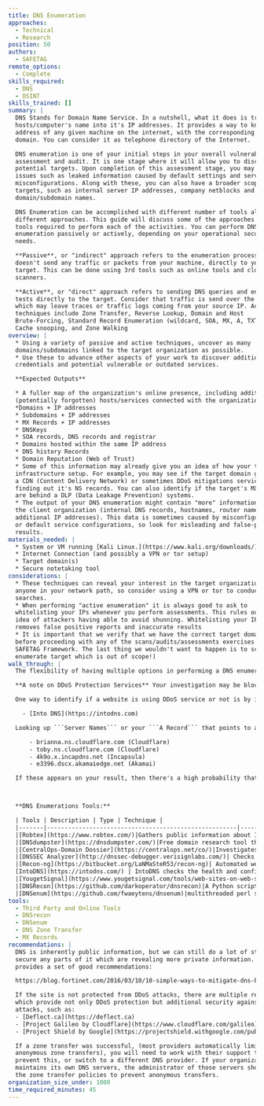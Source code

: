 ```yaml
---
title: DNS Enumeration
approaches:
  - Technical
  - Research
position: 50
authors:
  - SAFETAG
remote_options:
  - Complete
skills_required:
  - DNS
  - OSINT
skills_trained: []
summary: |
  DNS Stands for Domain Name Service. In a nutshell, what it does is translate
  hosts/computer's name into it's IP addresses. It provides a way to know the IP
  address of any given machine on the internet, with the corresponding URL, or
  domain. You can consider it as telephone directory of the Internet.

  DNS enumeration is one of your initial steps in your overall vulnerability
  assessment and audit. It is one stage where it will allow you to discover more
  potential targets. Upon completion of this assessment stage, you may find
  issues such as leaked information caused by default settings and server
  misconfigurations. Along with these, you can also have a broader scope of
  targets, such as internal server IP addresses, company netblocks and
  domain/subdomain names.

  DNS Enumeration can be accomplished with different number of tools along with
  different approaches. This guide will discuss some of the approaches and the
  tools required to perform each of the activities. You can perform DNS
  enumeration passively or actively, depending on your operational security
  needs.

  **Passive**, or "indirect" approach refers to the enumeration process that
  doesn't send any traffic or packets from your machine, directly to your
  target. This can be done using 3rd tools such as online tools and cloud based
  scanners.

  **Active**, or "direct" approach refers to sending DNS queries and enumeration
  tests directly to the target. Consider that traffic is send over the target
  which may leave traces or traffic logs coming from your source IP. Active
  techniques include Zone Transfer, Reverse Lookup, Domain and Host
  Brute-Forcing, Standard Record Enumeration (wildcard, SOA, MX, A, TXT etc),
  Cache snooping, and Zone Walking
overview: |
  * Using a variety of passive and active techniques, uncover as many
  domains/subdomains linked to the target organization as possible.
  * Use these to advance other aspects of your work to discover additional
  credentials and potential vulnerable or outdated services.

  **Expected Outputs**

  * A fuller map of the organization's online presence, including additional
  (potentially forgotten) hosts/services connected with the organization.
  *Domains + IP addresses
  * Subdomains + IP addresses
  * MX Records + IP addresses
  * DNSKeys
  * SOA records, DNS records and registrar
  * Domains hosted within the same IP address
  * DNS history Records
  * Domain Reputation (Web of Trust)
  * Some of this information may already give you an idea of how your target's
  infrastructure setup. For example, you may see if the target domain goes into
  a CDN (Content Delivery Network) or sometimes DDoS mitigations services by
  finding out it's NS records. You can also identify if the target's MX records
  are behind a DLP (Data Leakage Prevention) systems.
  * The output of your DNS enumeration might contain "more" information about
  the client organization (internal DNS records, hostnames, router names,
  additional IP addresses). This data is sometimes caused by misconfigured DNS
  or default service configurations, so look for misleading and false-positive
  results.
materials_needed: |
  * System or VM running [Kali Linux.](https://www.kali.org/downloads/)
  * Internet Connection (and possibly a VPN or tor setup)
  * Target domain(s)
  * Secure notetaking tool
considerations: |
  * These techniques can reveal your interest in the target organization to
  anyone in your network path, so consider using a VPN or tor to conduct
  searches.
  * When performing "active enumeration" it is always good to ask to
  whitelisting your IPs whenever you perform assessments. This rules out the
  idea of attackers having able to avoid shunning. Whitelisting your IPs also
  removes false positive reports and inaccurate results
  * It is important that we verify that we have the correct target domain(s)
  before proceeding with any of the scans/audits/assessments exercises within
  SAFETAG Framework. The last thing we wouldn't want to happen is to scan and
  enumerate target which is out of scope!)
walk_through: |
  The flexibility of having multiple options in performing a DNS enumeration activity is the key for a successful enumeration. As a practice, comparing results can help in assuring that the information we gather is accurate.

  **A note on DDoS Protection Services** Your investigation may be blocked by DDoS protection services which operate at the DNS level such as Deflect or CloudFlare. ["CloudFlair"](https://blog.christophetd.fr/bypassing-cloudflare-using-internet-wide-scan-data/) provides some options in this case, as does tracking DNS and IP history to see if only DNS records changed.

  One way to identify if a website is using DDoS service or not is by investigating it's DNS record. Since that we're working with organizations may not have enough funding to subscribe to a DNS mitigation service, lot's of time you will see them not using DDoS protection.

    - [Into DNS](https://intodns.com)

  Looking up ```Server Names``` or your ```A Record``` that points to a particular 3rd party CDN DDoS service such as the following examples:

      - brianna.ns.cloudflare.com (Cloudflare)
      - toby.ns.cloudflare.com (Cloudflare)
      - 4k9o.x.incapdns.net (Incapsula)
      - e3396.dscx.akamaiedge.net (Akamai)

  If these appears on your result, then there's a high probability that your target is behind DDoS service



  **DNS Enumerations Tools:**

  | Tools | Description | Type | Technique |
  |-------|------------------------------------------------------|------|------|
  |[Robtex](https://www.robtex.com/)|Gathers public information about IP numbers, domain names, host names, Autonomous systems, routes etc, then indexes the data in a big database and provide free access to that data | Online | Passive |
  |[DNSdumpster](https://dnsdumpster.com/)|Free domain research tool that can discover hosts related to a domain, results with banners for HTTP, FTP, SSH & Telnet |Online | Passive |
  |[CentralOps-Domain Dossier](https://centralops.net/co/)|Investigates domains and IP addresses. Gathers registrant information, DNS records, Network and Domain Whois Records, services scans and traceroutes | Online | Passive |
  |[DNSSEC Analyzer](http://dnssec-debugger.verisignlabs.com/)| Checks for DNSSEC keys managment and configurations records | Online | Passive |
  |[Recon-ng](https://bitbucket.org/LaNMaSteR53/recon-ng)| Automated web reconnaissance framework written in Python. Complete with independent modules, database interaction, built-in convenience functions, interactive help and command completion. | Script | Active |
  [IntoDNS](https://intodns.com/) | IntoDNS checks the health and configuration of your DNS and provides report on MX records too. Provides suggestions to fix and improve findings | Online | Passive |
  |[YougetSignal](https://www.yougetsignal.com/tools/web-sites-on-web-server/)| Helps you find other sites being hosted on a particular IP address, verifying if the target is using a shared hosting service | Online | Passive |
  |[DNSRecon](https://github.com/darkoperator/dnsrecon)|A Python script written by Carlos Perez for conducting DNS reconnaissance. It can enumerate general DNS records, perform zone transfers, perform reverse lookups, and brute-force subdomains among other functions. It will even perform Google scanning, automating the process we discussed in the Using Google to find subdomains section. | Script | Active |
  |[DNSenum](https://github.com/fwaeytens/dnsenum)|multithreaded perl script to enumerate DNS information of a domain and to discover non-contiguous ip blocks.|Script|Online|
tools:
  - Third Party and Online Tools
  - DNSrecon
  - DNSenum
  - DNS Zone Transfer
  - MX Records
recommendations: |
  DNS is inherently public information, but we can still do a lot of steps to
  secure any parts of it which are revealing more private information. Fortinet
  provides a set of good recommendations:

  https://blog.fortinet.com/2016/03/10/10-simple-ways-to-mitigate-dns-based-ddos-attacks

  If the site is not protected from DDoS attacks, there are multiple resources
  which provide not only DDoS protection but additional security against
  attacks, such as:
  - [Deflect.ca](https://deflect.ca)
  - [Project Galileo by Cloudflare](https://www.cloudflare.com/galileo)
  - [Project Shield by Google](https://projectshield.withgoogle.com/public)

  If a zone transfer was successful, (most providers automatically limit
  anonymous zone transfers), you will need to work with their support team to
  prevent this, or switch to a different DNS provider. If your organization
  maintains its own DNS servers, the administrator of those servers should check
  the zone transfer policies to prevent anonymous transfers.
organization_size_under: 1000
time_required_minutes: 45
---
```

